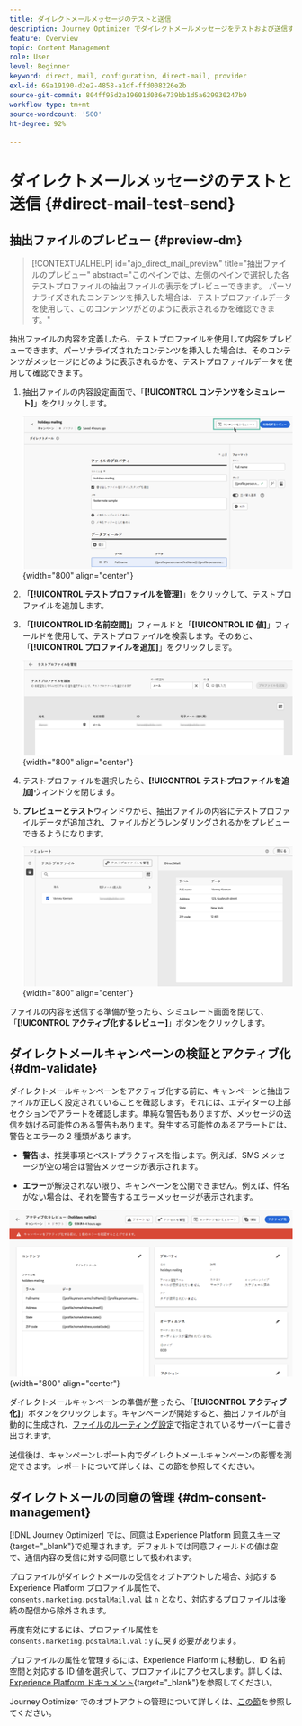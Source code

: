 ```yaml
---
title: ダイレクトメールメッセージのテストと送信
description: Journey Optimizer でダイレクトメールメッセージをテストおよび送信する方法を説明します
feature: Overview
topic: Content Management
role: User
level: Beginner
keyword: direct, mail, configuration, direct-mail, provider
exl-id: 69a19190-d2e2-4858-a1df-ffd008226e2b
source-git-commit: 804ff95d2a19601d036e739bb1d5a629930247b9
workflow-type: tm+mt
source-wordcount: '500'
ht-degree: 92%

---
```


# ダイレクトメールメッセージのテストと送信 {#direct-mail-test-send}

## 抽出ファイルのプレビュー {#preview-dm}

>[!CONTEXTUALHELP]
>id="ajo_direct_mail_preview"
>title="抽出ファイルのプレビュー"
>abstract="このペインでは、左側のペインで選択した各テストプロファイルの抽出ファイルの表示をプレビューできます。 パーソナライズされたコンテンツを挿入した場合は、テストプロファイルデータを使用して、このコンテンツがどのように表示されるかを確認できます。"

抽出ファイルの内容を定義したら、テストプロファイルを使用して内容をプレビューできます。パーソナライズされたコンテンツを挿入した場合は、そのコンテンツがメッセージにどのように表示されるかを、テストプロファイルデータを使用して確認できます。

1. 抽出ファイルの内容設定画面で、「**[!UICONTROL コンテンツをシミュレート]**」をクリックします。

   ![](assets/direct-mail-simulate-button.png){width="800" align="center"}

1. 「**[!UICONTROL テストプロファイルを管理]**」をクリックして、テストプロファイルを追加します。

1. 「**[!UICONTROL ID 名前空間]**」フィールドと「**[!UICONTROL ID 値]**」フィールドを使用して、テストプロファイルを検索します。そのあと、「**[!UICONTROL プロファイルを追加]**」をクリックします。

   ![](assets/direct-mail-test-profile.png){width="800" align="center"}

1. テストプロファイルを選択したら、**[!UICONTROL テストプロファイルを追加]**&#x200B;ウィンドウを閉じます。

1. **プレビューとテスト**&#x200B;ウィンドウから、抽出ファイルの内容にテストプロファイルデータが追加され、ファイルがどうレンダリングされるかをプレビューできるようになります。

   ![](assets/direct-mail-simulate.png){width="800" align="center"}

ファイルの内容を送信する準備が整ったら、シミュレート画面を閉じて、「**[!UICONTROL アクティブ化するレビュー]**」ボタンをクリックします。

## ダイレクトメールキャンペーンの検証とアクティブ化 {#dm-validate}

ダイレクトメールキャンペーンをアクティブ化する前に、キャンペーンと抽出ファイルが正しく設定されていることを確認します。それには、エディターの上部セクションでアラートを確認します。単純な警告もありますが、メッセージの送信を妨げる可能性のある警告もあります。発生する可能性のあるアラートには、警告とエラーの 2 種類があります。

* **警告**&#x200B;は、推奨事項とベストプラクティスを指します。例えば、SMS メッセージが空の場合は警告メッセージが表示されます。

* **エラー**&#x200B;が解決されない限り、キャンペーンを公開できません。例えば、件名がない場合は、それを警告するエラーメッセージが表示されます。

![](assets/direct-mail-review.png){width="800" align="center"}

ダイレクトメールキャンペーンの準備が整ったら、「**[!UICONTROL アクティブ化]**」ボタンをクリックします。キャンペーンが開始すると、抽出ファイルが自動的に生成され、[ファイルのルーティング設定](../direct-mail/direct-mail-configuration.md)で指定されているサーバーに書き出されます。

送信後は、キャンペーンレポート内でダイレクトメールキャンペーンの影響を測定できます。レポートについて詳しくは、この節を参照してください。

## ダイレクトメールの同意の管理 {#dm-consent-management}

[!DNL Journey Optimizer] では、同意は Experience Platform [同意スキーマ](https://experienceleague.adobe.com/docs/experience-platform/xdm/field-groups/profile/consents.html?lang=ja){target="_blank"}で処理されます。デフォルトでは同意フィールドの値は空で、通信内容の受信に対する同意として扱われます。

プロファイルがダイレクトメールの受信をオプトアウトした場合、対応する Experience Platform プロファイル属性で、`consents.marketing.postalMail.val` は `n` となり、対応するプロファイルは後続の配信から除外されます。

再度有効にするには、プロファイル属性を `consents.marketing.postalMail.val` : `y` に戻す必要があります。

プロファイルの属性を管理するには、Experience Platform に移動し、ID 名前空間と対応する ID 値を選択して、プロファイルにアクセスします。詳しくは、[Experience Platform ドキュメント](https://experienceleague.adobe.com/docs/experience-platform/profile/ui/user-guide.html?lang=ja#getting-started){target="_blank"}を参照してください。

Journey Optimizer でのオプトアウトの管理について詳しくは、[この節](../privacy/opt-out.md)を参照してください。
